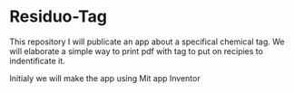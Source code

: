 # Residuo-Tag
This repository I will publicate an app about a specifical chemical tag. We will elaborate a simple way to print pdf with tag to put on recipies to indentificate it.

Initialy we will make the app using Mit app Inventor
